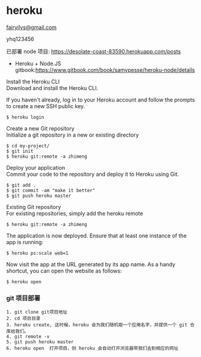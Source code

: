 # heroku

fairyilys@gmail.com

yhq123456

已部署 node 项目: https://desolate-coast-83590.herokuapp.com/posts

* Heroku + Node.JS gitbook:https://www.gitbook.com/book/samypesse/heroku-node/details

Install the Heroku CLI  
Download and install the Heroku CLI.

If you haven't already, log in to your Heroku account and follow the prompts to create a new SSH public key.  
```
$ heroku login
```
Create a new Git repository  
Initialize a git repository in a new or existing directory
```
$ cd my-project/
$ git init
$ heroku git:remote -a zhimeng
```
Deploy your application  
Commit your code to the repository and deploy it to Heroku using Git.
```
$ git add .
$ git commit -am "make it better"
$ git push heroku master
```
Existing Git repository  
For existing repositories, simply add the heroku remote

```
$ heroku git:remote -a zhimeng
```


The application is now deployed. Ensure that at least one instance of the app is running:

```
$ heroku ps:scale web=1
```
Now visit the app at the URL generated by its app name. As a handy shortcut, you can open the website as follows:

```
$ heroku open
```




### git 项目部署

```
1. git clone git项目地址
2. cd 项目目录
3. heroku create, 这时候，heroku 会为我们随机取一个应用名字，并提供一个 git 仓库给我们。
4. git remote -v
5. git push heroku master
6. heroku open  打开项目，则 heroku 会自动打开浏览器带我们去到相应的网址
```
